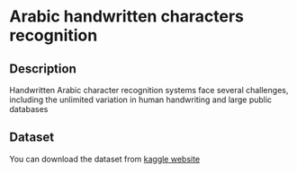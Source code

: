 # Arabic handwritten characters recognition 
## Description 
Handwritten Arabic character recognition systems face several challenges, including the unlimited variation in human handwriting and large public databases
## Dataset
You can download the dataset from [ kaggle website ](https://www.kaggle.com/mloey1/ahcd1)
